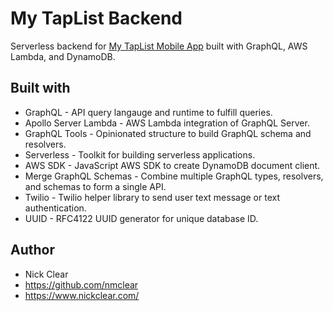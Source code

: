 # My TapList Backend

Serverless backend for [My TapList Mobile App](https://github.com/nmclear/tap-list) built with GraphQL, AWS Lambda, and DynamoDB.

## Built with

- GraphQL - API query langauge and runtime to fulfill queries.
- Apollo Server Lambda - AWS Lambda integration of GraphQL Server.
- GraphQL Tools - Opinionated structure to build GraphQL schema and resolvers.
- Serverless - Toolkit for building serverless applications.
- AWS SDK - JavaScript AWS SDK to create DynamoDB document client.
- Merge GraphQL Schemas - Combine multiple GraphQL types, resolvers, and schemas to form a single API.
- Twilio - Twilio helper library to send user text message or text authentication.
- UUID - RFC4122 UUID generator for unique database ID.

## Author

- Nick Clear
- https://github.com/nmclear
- https://www.nickclear.com/
